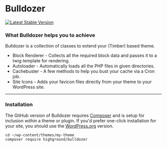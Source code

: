 # Bulldozer
[![Latest Stable Version](https://img.shields.io/packagist/v/highground/bulldozer.svg?style=flat-square)](https://packagist.org/packages/highground/bulldozer)

### What Bulldozer helps you to achieve
Bulldozer is a collection of classes to extend your (Timber) based theme.

* Block Renderer - Collects all the required block data and passes it to a twig template for rendering.
* Autoloader - Automatically loads all the PHP files in given directories.
* Cachebuster - A few methods to help you bust your cache via a Cron job.
* Site Icons - Adds your favicon files directly from your theme to your WordPress site.



* * *

### Installation

The GitHub version of Bulldozer requires [Composer](https://getcomposer.org/download/) and is setup for inclusion _within_ a theme or plugin. If you'd prefer one-click installation for your site, you should use the [WordPress.org](https://wordpress.org/plugins/timber-library/) version.

```shell
cd ~/wp-content/themes/my-theme
composer require highground/bulldozer
```